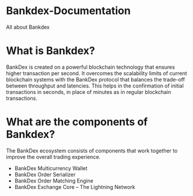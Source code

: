 # Bankdex-Documentation
All about Bankdex

# What is Bankdex?
BankDex is created on a powerful blockchain technology that ensures higher transaction per second. It overcomes the scalability limits of current blockchain systems with the BankDex protocol that balances the trade-off between throughput and latencies. This helps in the confirmation of initial transactions in seconds, in place of minutes as in regular blockchain transactions. 

# What are the components of Bankdex?
The BankDex ecosystem consists of components that work together to improve the overall trading experience. 
* BankDex Multicurrency Wallet
* BankDex Order Serializer
* BankDex Order Matching Engine	
* BankDex Exchange Core – The Lightning Network	


